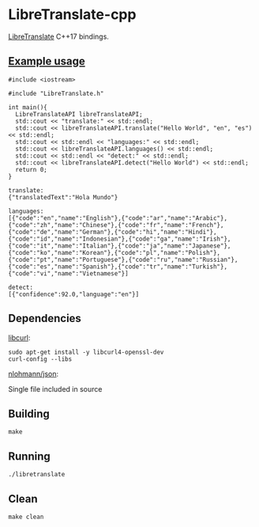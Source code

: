# LibreTranslate-cpp
[LibreTranslate](https://libretranslate.com) C++17 bindings.

## [Example usage](main.cpp)
```
#include <iostream>

#include "LibreTranslate.h"

int main(){
  LibreTranslateAPI libreTranslateAPI;
  std::cout << "translate:" << std::endl;
  std::cout << libreTranslateAPI.translate("Hello World", "en", "es") << std::endl;
  std::cout << std::endl << "languages:" << std::endl;
  std::cout << libreTranslateAPI.languages() << std::endl;
  std::cout << std::endl << "detect:" << std::endl;
  std::cout << libreTranslateAPI.detect("Hello World") << std::endl;
  return 0;
}

```

```
translate:
{"translatedText":"Hola Mundo"}

languages:
[{"code":"en","name":"English"},{"code":"ar","name":"Arabic"},{"code":"zh","name":"Chinese"},{"code":"fr","name":"French"},{"code":"de","name":"German"},{"code":"hi","name":"Hindi"},{"code":"id","name":"Indonesian"},{"code":"ga","name":"Irish"},{"code":"it","name":"Italian"},{"code":"ja","name":"Japanese"},{"code":"ko","name":"Korean"},{"code":"pl","name":"Polish"},{"code":"pt","name":"Portuguese"},{"code":"ru","name":"Russian"},{"code":"es","name":"Spanish"},{"code":"tr","name":"Turkish"},{"code":"vi","name":"Vietnamese"}]

detect:
[{"confidence":92.0,"language":"en"}]
```


## Dependencies
[libcurl](https://curl.se/libcurl/c/http-post.html):
```
sudo apt-get install -y libcurl4-openssl-dev
curl-config --libs
```

[nlohmann/json](https://github.com/nlohmann/json):

Single file included in source

## Building
```
make
```

## Running
```
./libretranslate
```

## Clean
```
make clean
```
